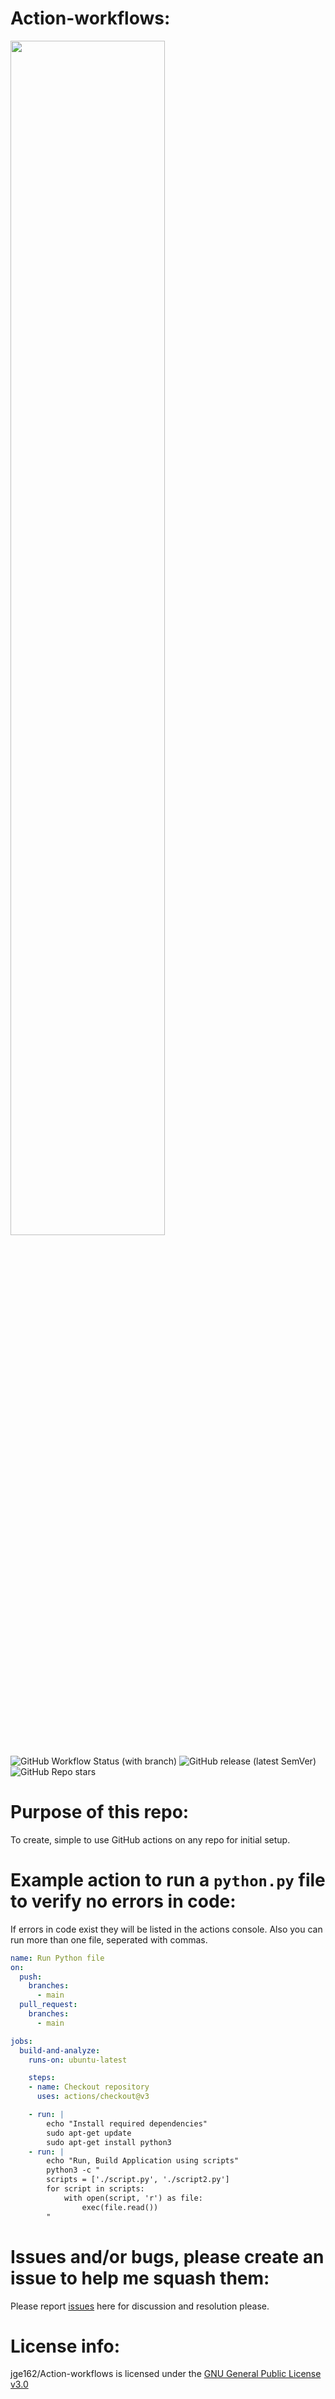 # Action-workflows:

<img src="https://user-images.githubusercontent.com/31228460/218295872-1865b4ba-9c3c-4a28-bac8-0fd11c7c37f6.png" width="70%">

![GitHub Workflow Status (with branch)](https://img.shields.io/github/actions/workflow/status/jge162/Action-workflows/python_check.yml?branch=main&style=for-the-badge)
![GitHub release (latest SemVer)](https://img.shields.io/github/v/release/jge162/Action-workflows?logo=github&style=for-the-badge)
![GitHub Repo stars](https://img.shields.io/github/stars/jge162/Action-workflows?color=red&logo=github&style=for-the-badge)

# Purpose of this repo:

To create, simple to use GitHub actions on any repo for initial setup.

# Example action to run a `python.py` file to verify no errors in code:

If errors in code exist they will be listed in the actions console. Also
you can run more than one file, seperated with commas.

```yaml
name: Run Python file
on:
  push:
    branches:
      - main
  pull_request:
    branches:
      - main

jobs:
  build-and-analyze:
    runs-on: ubuntu-latest

    steps:
    - name: Checkout repository
      uses: actions/checkout@v3

    - run: |
        echo "Install required dependencies" 
        sudo apt-get update
        sudo apt-get install python3
    - run: |
        echo "Run, Build Application using scripts"
        python3 -c "
        scripts = ['./script.py', './script2.py'] 
        for script in scripts:
            with open(script, 'r') as file:
                exec(file.read())
        "
```

# Issues and/or bugs, please create an issue to help me squash them:

Please report [issues](https://github.com/jge162/Action-workflows/issues/new) here for discussion and resolution please.

# License info:

jge162/Action-workflows is licensed under the [GNU General Public License v3.0](https://github.com/jge162/Action-workflows/blob/main/LICENSE)
